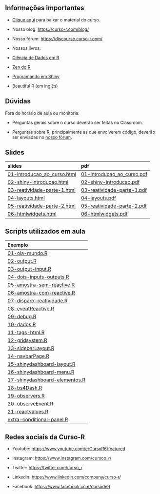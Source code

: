 
<!-- README.md is generated from README.Rmd. Please edit that file -->

## Informações importantes

- [Clique
  aqui](https://raw.githubusercontent.com/curso-r/main-dashboards/master/material_do_curso.zip)
  para baixar o material do curso.

- Nosso blog: <https://curso-r.com/blog/>

- Nosso fórum: <https://discourse.curso-r.com/>

- Nossos livros:

- [Ciência de Dados em R](https://livro.curso-r.com/)

- [Zen do R](https://curso-r.github.io/zen-do-r/)

- [Programando em Shiny](https://programando-em-shiny.curso-r.com/)

- [Beautiful R](https://curso-r.github.io/beautiful-r/) (em inglês)

## Dúvidas

Fora do horário de aula ou monitoria:

- Perguntas gerais sobre o curso deverão ser feitas no Classroom.

- Perguntas sobre R, principalmente as que envolverem código, deverão
  ser enviadas no [nosso fórum](https://discourse.curso-r.com/).

## Slides

| slides                                                                                                      | pdf                                                                                                       |
|:------------------------------------------------------------------------------------------------------------|:----------------------------------------------------------------------------------------------------------|
| [01-introducao_ao_curso.html](https://curso-r.github.io/main-dashboards/slides/01-introducao_ao_curso.html) | [01-introducao_ao_curso.pdf](https://curso-r.github.io/main-dashboards/slides/01-introducao_ao_curso.pdf) |
| [02-shiny-introducao.html](https://curso-r.github.io/main-dashboards/slides/02-shiny-introducao.html)       | [02-shiny-introducao.pdf](https://curso-r.github.io/main-dashboards/slides/02-shiny-introducao.pdf)       |
| [03-reatividade-parte-1.html](https://curso-r.github.io/main-dashboards/slides/03-reatividade-parte-1.html) | [03-reatividade-parte-1.pdf](https://curso-r.github.io/main-dashboards/slides/03-reatividade-parte-1.pdf) |
| [04-layouts.html](https://curso-r.github.io/main-dashboards/slides/04-layouts.html)                         | [04-layouts.pdf](https://curso-r.github.io/main-dashboards/slides/04-layouts.pdf)                         |
| [05-reatividade-parte-2.html](https://curso-r.github.io/main-dashboards/slides/05-reatividade-parte-2.html) | [05-reatividade-parte-2.pdf](https://curso-r.github.io/main-dashboards/slides/05-reatividade-parte-2.pdf) |
| [06-htmlwidgets.html](https://curso-r.github.io/main-dashboards/slides/06-htmlwidgets.html)                 | [06-htmlwidgets.pdf](https://curso-r.github.io/main-dashboards/slides/06-htmlwidgets.pdf)                 |

## Scripts utilizados em aula

| Exemplo                                                                                                            |
|:-------------------------------------------------------------------------------------------------------------------|
| [01-ola-mundo.R](https://curso-r.github.io/202304-dashboards/pratica/01-ola-mundo.R)                               |
| [02-output.R](https://curso-r.github.io/202304-dashboards/pratica/02-output.R)                                     |
| [03-output-input.R](https://curso-r.github.io/202304-dashboards/pratica/03-output-input.R)                         |
| [04-dois-inputs-outputs.R](https://curso-r.github.io/202304-dashboards/pratica/04-dois-inputs-outputs.R)           |
| [05-amostra-sem-reactive.R](https://curso-r.github.io/202304-dashboards/pratica/05-amostra-sem-reactive.R)         |
| [06-amostra-com-reactive.R](https://curso-r.github.io/202304-dashboards/pratica/06-amostra-com-reactive.R)         |
| [07-disparo-reatividade.R](https://curso-r.github.io/202304-dashboards/pratica/07-disparo-reatividade.R)           |
| [08-eventReactive.R](https://curso-r.github.io/202304-dashboards/pratica/08-eventReactive.R)                       |
| [09-debug.R](https://curso-r.github.io/202304-dashboards/pratica/09-debug.R)                                       |
| [10-dados.R](https://curso-r.github.io/202304-dashboards/pratica/10-dados.R)                                       |
| [11-tags-html.R](https://curso-r.github.io/202304-dashboards/pratica/11-tags-html.R)                               |
| [12-gridsystem.R](https://curso-r.github.io/202304-dashboards/pratica/12-gridsystem.R)                             |
| [13-sidebarLayout.R](https://curso-r.github.io/202304-dashboards/pratica/13-sidebarLayout.R)                       |
| [14-navbarPage.R](https://curso-r.github.io/202304-dashboards/pratica/14-navbarPage.R)                             |
| [15-shinydashboard-layout.R](https://curso-r.github.io/202304-dashboards/pratica/15-shinydashboard-layout.R)       |
| [16-shinydashboard-menu.R](https://curso-r.github.io/202304-dashboards/pratica/16-shinydashboard-menu.R)           |
| [17-shinydashboard-elementos.R](https://curso-r.github.io/202304-dashboards/pratica/17-shinydashboard-elementos.R) |
| [18-bs4Dash.R](https://curso-r.github.io/202304-dashboards/pratica/18-bs4Dash.R)                                   |
| [19-observers.R](https://curso-r.github.io/202304-dashboards/pratica/19-observers.R)                               |
| [20-observeEvent.R](https://curso-r.github.io/202304-dashboards/pratica/20-observeEvent.R)                         |
| [21-reactvalues.R](https://curso-r.github.io/202304-dashboards/pratica/21-reactvalues.R)                           |
| [extra-conditional-panel.R](https://curso-r.github.io/202304-dashboards/pratica/extra-conditional-panel.R)         |

## Redes sociais da Curso-R

- Youtube: <https://www.youtube.com/c/CursoR6/featured>

- Instagram: <https://www.instagram.com/cursoo_r/>

- Twitter: <https://twitter.com/curso_r>

- Linkedin: <https://www.linkedin.com/company/curso-r/>

- Facebook: <https://www.facebook.com/cursodeR>
